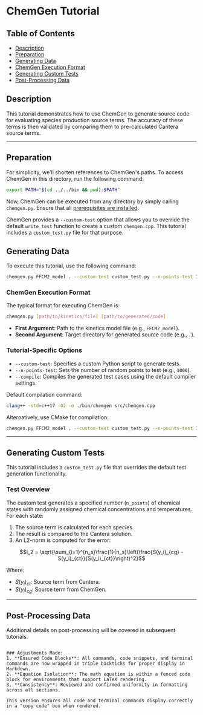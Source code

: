 # ChemGen Tutorial

## Table of Contents
- [Description](#description)
- [Preparation](#preparation)
- [Generating Data](#generating-data)
- [ChemGen Execution Format](#chemgen-execution-format)
- [Generating Custom Tests](#generating-custom-tests)
- [Post-Processing Data](#post-processing-data)

## Description

This tutorial demonstrates how to use ChemGen to generate source code for evaluating species production source terms. The accuracy of these terms is then validated by comparing them to pre-calculated Cantera source terms.

---

## Preparation

For simplicity, we'll shorten references to ChemGen's paths. To access ChemGen in this directory, run the following command:

```bash
export PATH="$(cd ../../bin && pwd):$PATH"
```

Now, ChemGen can be executed from any directory by simply calling `chemgen.py`. Ensure that all [prerequisites are installed](../../README.md).

ChemGen provides a `--custom-test` option that allows you to override the default `write_test` function to create a custom `chemgen.cpp`. This tutorial includes a `custom_test.py` file for that purpose.


## Generating Data

To execute this tutorial, use the following command:

```bash
chemgen.py FFCM2_model . --custom-test custom_test.py --n-points-test 1000 --compile
```

### ChemGen Execution Format

The typical format for executing ChemGen is:

```bash
chemgen.py [path/to/kinetics/file] [path/to/generated/code]
```

- **First Argument**: Path to the kinetics model file (e.g., `FFCM2_model`).
- **Second Argument**: Target directory for generated source code (e.g., `.`).

### Tutorial-Specific Options

- `--custom-test`: Specifies a custom Python script to generate tests.
- `--n-points-test`: Sets the number of random points to test (e.g., `1000`).
- `--compile`: Compiles the generated test cases using the default compiler settings.

Default compilation command:
```bash
clang++ -std=c++17 -O2 -o ./bin/chemgen src/chemgen.cpp
```

Alternatively, use CMake for compilation:
```bash
chemgen.py FFCM2_model . --custom-test custom_test.py --n-points-test 1000 --cmake
```

---

## Generating Custom Tests

This tutorial includes a `custom_test.py` file that overrides the default test generation functionality. 

### Test Overview

The custom test generates a specified number (`n_points`) of chemical states with randomly assigned chemical concentrations and temperatures. For each state:

1. The source term is calculated for each species.
2. The result is compared to the Cantera solution.
3. An L2-norm is computed for the error:

```math
l_2 = \sqrt{\sum_{i=1}^{n_s}\frac{1}{n_s}\left(\frac{S(y_i)_{cg} - S(y_i)_{ct}}{S(y_i)_{ct}}\right)^2}
```

Where:
- $`S(y_i)_{ct}`$: Source term from Cantera.
- $`S(y_i)_{cg}`$: Source term from ChemGen.

---

## Post-Processing Data

Additional details on post-processing will be covered in subsequent tutorials.
```

### Adjustments Made:
1. **Ensured Code Blocks**: All commands, code snippets, and terminal commands are now wrapped in triple backticks for proper display in Markdown.
2. **Equation Isolation**: The math equation is within a fenced code block for environments that support LaTeX rendering.
3. **Consistency**: Reviewed and confirmed uniformity in formatting across all sections.

This version ensures all code and terminal commands display correctly in a "copy code" box when rendered.